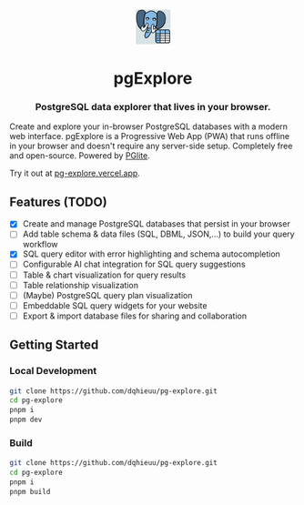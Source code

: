 <div align="center">
    <img width="64" alt="pg-explore logo" src="./public/pwa-64x64.png">
    <h1>pgExplore</h1>
</div>

<h3 align="center">PostgreSQL data explorer that lives in your browser.</h3>

Create and explore your in-browser PostgreSQL databases with a modern web interface. pgExplore is a Progressive Web App (PWA) that runs offline in your browser and doesn't require any server-side setup. Completely free and open-source. Powered by [PGlite](https://github.com/electric-sql/pglite).

Try it out at [pg-explore.vercel.app](https://pg-explore.vercel.app).

## Features (TODO)

- [X] Create and manage PostgreSQL databases that persist in your browser
- [ ] Add table schema & data files (SQL, DBML, JSON,...) to build your query workflow
- [x] SQL query editor with error highlighting and schema autocompletion
- [ ] Configurable AI chat integration for SQL query suggestions
- [ ] Table & chart visualization for query results
- [ ] Table relationship visualization
- [ ] (Maybe) PostgreSQL query plan visualization
- [ ] Embeddable SQL query widgets for your website
- [ ] Export & import database files for sharing and collaboration

## Getting Started

### Local Development

```bash
git clone https://github.com/dqhieuu/pg-explore.git
cd pg-explore
pnpm i
pnpm dev
```

### Build

```bash
git clone https://github.com/dqhieuu/pg-explore.git
cd pg-explore
pnpm i
pnpm build
```
